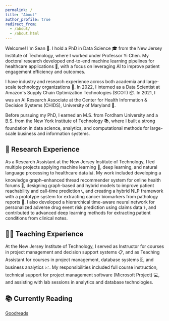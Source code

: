 ```yaml
---
permalink: /
title: "About"
author_profile: true
redirect_from: 
  - /about/
  - /about.html
---
```


Welcome! I'm Sean 👋. I hold a PhD in Data Science 🎓 from the New Jersey Institute of Technology, where I worked under Professor Yi Chen. My doctoral research developed end-to-end machine learning pipelines for healthcare applications 🧬, with a focus on leveraging AI to improve patient engagement efficiency and outcomes.

I have industry and research experience across both academia and large-scale technology organizations 💼. In 2022, I interned as a Data Scientist at Amazon's Supply Chain Optimization Technologies (SCOT) 📦. In 2021, I was an AI Research Associate at the Center for Health Information & Decision Systems (CHIDS), University of Maryland 🔬.

Before pursuing my PhD, I earned an M.S. from Fordham University and a B.S. from the New York Institute of Technology 📚, where I built a strong foundation in data science, analytics, and computational methods for large-scale business and information systems.

<!--I’m currently seeking a full-time DS/MLE/Applied Scientist position.-->

<!--Experience-->
<!---------->
<!--- Data Scientist Intern, Amazon (May 2022 - September 2022)-->
<!--- AI Research Associate, CHIDS, University of Maryland (June 2021 - August 2021)-->
<!--- Data Category Manager, Standard Media Index (October 2015 - August 2018)-->

🔬 Research Experience
------
As a Research Assistant at the New Jersey Institute of Technology, I led multiple projects applying machine learning 🤖, deep learning, and natural language processing to healthcare data 📊. My work included developing a knowledge graph–enhanced thread recommender system for online health forums 💬, designing graph-based and hybrid models to improve patient reachability and call-time prediction 📞, and creating a hybrid NLP framework with a prototype system for extracting cancer biomarkers from pathology reports 🧬. I also developed a hierarchical time-aware neural network for personalized adverse drug event risk prediction using claims data ⚕️, and contributed to advanced deep learning methods for extracting patient conditions from clinical notes.

👨‍🏫 Teaching Experience
------
At the New Jersey Institute of Technology, I served as Instructor for courses in project management and decision support systems 📋, and as Teaching Assistant for courses in project management, database systems 🗄️, and business analytics 📈. My responsibilities included full course instruction, technical support for project management software (Microsoft Project) 💻, and assisting with lab sessions in analytics and database technologies.
 
<!--Publications-->
<!---------->
<!--1. Weiting Gao, **Xiangyu Gao**, Yi Chen, Compositional and Hierarchical Semantic Learning Model for Hospital Readmission Prediction, 2024 33rd ACM International Conference on
Information and Knowledge Management (CIKM), 2024 [[code]](https://github.com/NJIT-AI-in-Healthcare/Hospital-Readmission-Prediction)-->
<!--2. Weiting Gao, **Xiangyu Gao**, Wenjin Chen, David J Foran, Yi Chen, BioReX: Biomarker Information Extraction Inspired by Aspect-Based Sentiment Analysis, 2024 Pacific-Asia Conference on Knowledge Discovery and Data Mining (PAKDD), 2024 [[code]](https://github.com/NJIT-AI-in-Healthcare/Pathology-Biomarker-Information-Extraction)-->
<!--3. Jinhe Shi, **Xiangyu Gao**, William C Kinsman, Chenyu Ha, Guodong Gordon Gao, Yi Chen, DI++: A Deep Learning System for Patient Condition Identification in Clinical Notes, Artificial Intelligence in Medicine, 2022-->
<!--4. Jinhe Shi, **Xiangyu Gao**, Chenyu Ha, Yage Wang, Guodong Gao, Yi Chen, Patient ADE Risk Prediction through Hierarchical Time-Aware Neural Network Using Claim Codes, 2020 IEEE International Conference on Big Data (Big Data), 2020-->
<!--5. **Xiangyu Gao**, Jinhe Shi, Wenjin Chen, Nancy Sazo, Huiqi Chu, Evita Sadimin, David J Foran, Yi Chen, CBEx: A Hybrid Approach for Cancer Biomarker Extraction, 2020 IEEE International Conference on Bioinformatics and Biomedicine (BIBM), 2020-->

<!--Working Papers-->
<!---------->
<!--1. **Xiangyu Gao**, Jinhe Shi, Junjie Luo, Guodong (Gordon) Gao, and Yi Chen, Patient Reachability Prediction Through a Hybrid Deep Learning Model-->
<!--2. **Xiangyu Gao**, Jinhe Shi, Guodong (Gordon) Gao, and Yi Chen, Personalized Phone Call Time Prediction Using Graph Embedding-->

📚 Currently Reading
------
[Goodreads](https://www.goodreads.com/user/show/161994022-sean-gao)
